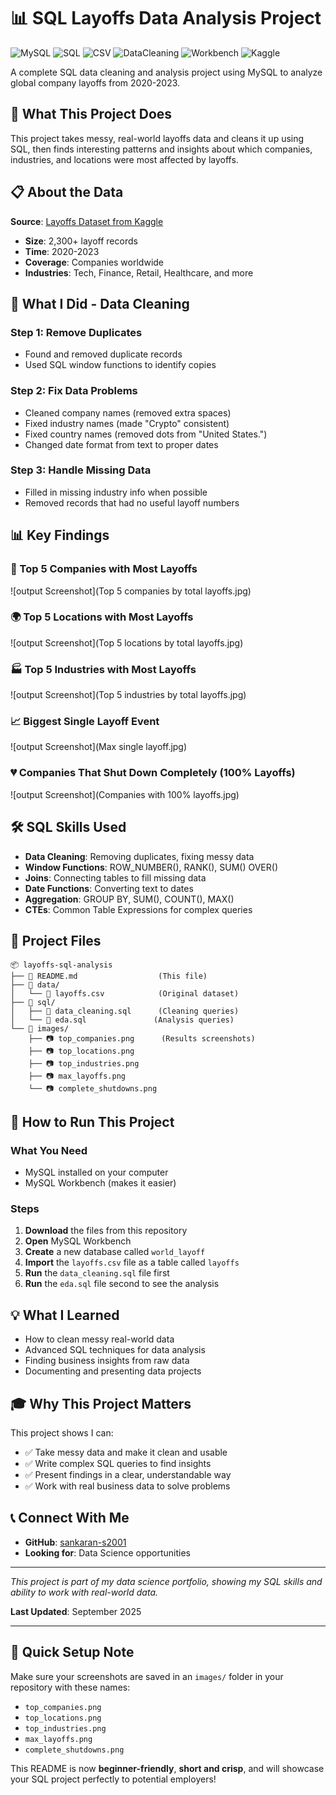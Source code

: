 # 📊 SQL Layoffs Data Analysis Project

![MySQL](https://img.shields.io/badge/MySQL-4479A1?style=for-the-badge&logo=mysql&logoColor=white)
![SQL](https://img.shields.io/badge/SQL-336791?style=for-the-badge&logo=postgresql&logoColor=white)
![CSV](https://img.shields.io/badge/CSV-FFDD00?style=for-the-badge&logo=files&logoColor=black)
![DataCleaning](https://img.shields.io/badge/Data--Cleaning-4CAF50?style=for-the-badge&logo=simpleanalytics&logoColor=white)
![Workbench](https://img.shields.io/badge/MySQL%20Workbench-00758F?style=for-the-badge&logo=mysql&logoColor=white)
![Kaggle](https://img.shields.io/badge/Kaggle-20BEFF?style=for-the-badge&logo=kaggle&logoColor=white)


A complete SQL data cleaning and analysis project using MySQL to analyze global company layoffs from 2020-2023.

## 🎯 What This Project Does

This project takes messy, real-world layoffs data and cleans it up using SQL, then finds interesting patterns and insights about which companies, industries, and locations were most affected by layoffs.

## 📋 About the Data

**Source**: [Layoffs Dataset from Kaggle](https://www.kaggle.com/datasets/swaptr/layoffs-2022)

- **Size**: 2,300+ layoff records
- **Time**: 2020-2023
- **Coverage**: Companies worldwide
- **Industries**: Tech, Finance, Retail, Healthcare, and more


## 🧹 What I Did - Data Cleaning

### Step 1: Remove Duplicates

- Found and removed duplicate records
- Used SQL window functions to identify copies


### Step 2: Fix Data Problems

- Cleaned company names (removed extra spaces)
- Fixed industry names (made "Crypto" consistent)
- Fixed country names (removed dots from "United States.")
- Changed date format from text to proper dates


### Step 3: Handle Missing Data

- Filled in missing industry info when possible
- Removed records that had no useful layoff numbers


## 📊 Key Findings

### 🏢 Top 5 Companies with Most Layoffs
![output Screenshot](Top 5 companies by total layoffs.jpg)

### 🌍 Top 5 Locations with Most Layoffs
![output Screenshot](Top 5 locations by total layoffs.jpg)

### 🏭 Top 5 Industries with Most Layoffs
![output Screenshot](Top 5 industries by total layoffs.jpg)

### 📈 Biggest Single Layoff Event
![output Screenshot](Max single layoff.jpg)

### 💔 Companies That Shut Down Completely (100% Layoffs)
![output Screenshot](Companies with 100% layoffs.jpg)

## 🛠️ SQL Skills Used

- **Data Cleaning**: Removing duplicates, fixing messy data
- **Window Functions**: ROW_NUMBER(), RANK(), SUM() OVER()
- **Joins**: Connecting tables to fill missing data
- **Date Functions**: Converting text to dates
- **Aggregation**: GROUP BY, SUM(), COUNT(), MAX()
- **CTEs**: Common Table Expressions for complex queries


## 📁 Project Files

```
📦 layoffs-sql-analysis
├── 📄 README.md                  (This file)
├── 📂 data/
│   └── 📄 layoffs.csv            (Original dataset)
├── 📂 sql/
│   ├── 📄 data_cleaning.sql      (Cleaning queries)
│   └── 📄 eda.sql               (Analysis queries)
└── 📂 images/
    ├── 📷 top_companies.png      (Results screenshots)
    ├── 📷 top_locations.png
    ├── 📷 top_industries.png
    ├── 📷 max_layoffs.png
    └── 📷 complete_shutdowns.png
```


## 🚀 How to Run This Project

### What You Need

- MySQL installed on your computer
- MySQL Workbench (makes it easier)


### Steps

1. **Download** the files from this repository
2. **Open** MySQL Workbench
3. **Create** a new database called `world_layoff`
4. **Import** the `layoffs.csv` file as a table called `layoffs`
5. **Run** the `data_cleaning.sql` file first
6. **Run** the `eda.sql` file second to see the analysis

## 💡 What I Learned

- How to clean messy real-world data
- Advanced SQL techniques for data analysis
- Finding business insights from raw data
- Documenting and presenting data projects


## 🎓 Why This Project Matters

This project shows I can:

- ✅ Take messy data and make it clean and usable
- ✅ Write complex SQL queries to find insights
- ✅ Present findings in a clear, understandable way
- ✅ Work with real business data to solve problems


## 📞 Connect With Me

- **GitHub**: [sankaran-s2001](https://github.com/sankaran-s2001)
- **Looking for**: Data Science opportunities

***

*This project is part of my data science portfolio, showing my SQL skills and ability to work with real-world data.*

**Last Updated**: September 2025

***

## 📝 Quick Setup Note

Make sure your screenshots are saved in an `images/` folder in your repository with these names:

- `top_companies.png`
- `top_locations.png`
- `top_industries.png`
- `max_layoffs.png`
- `complete_shutdowns.png`

This README is now **beginner-friendly**, **short and crisp**, and will showcase your SQL project perfectly to potential employers!

